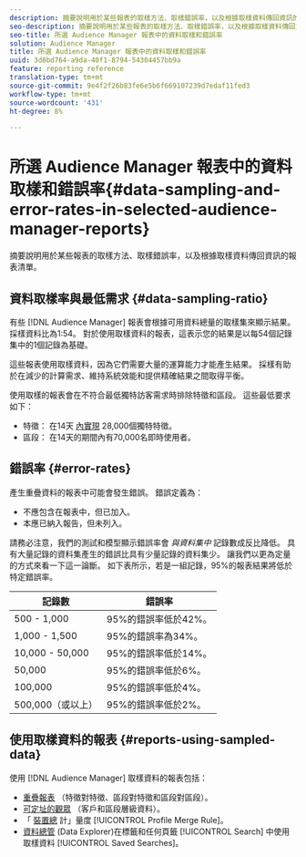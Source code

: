 ```yaml
---
description: 摘要說明用於某些報表的取樣方法、取樣錯誤率，以及根據取樣資料傳回資訊的報表清單。
seo-description: 摘要說明用於某些報表的取樣方法、取樣錯誤率，以及根據取樣資料傳回資訊的報表清單。
seo-title: 所選 Audience Manager 報表中的資料取樣和錯誤率
solution: Audience Manager
title: 所選 Audience Manager 報表中的資料取樣和錯誤率
uuid: 3d8bd764-a9da-40f1-8794-54304457bb9a
feature: reporting reference
translation-type: tm+mt
source-git-commit: 9e4f2f26b83fe6e5b6f669107239d7edaf11fed3
workflow-type: tm+mt
source-wordcount: '431'
ht-degree: 8%

---
```



# 所選 Audience Manager 報表中的資料取樣和錯誤率{#data-sampling-and-error-rates-in-selected-audience-manager-reports}

摘要說明用於某些報表的取樣方法、取樣錯誤率，以及根據取樣資料傳回資訊的報表清單。

## 資料取樣率與最低需求 {#data-sampling-ratio}

有些 [!DNL Audience Manager] 報表會根據可用資料總量的取樣集來顯示結果。 採樣資料比為1:54。 對於使用取樣資料的報表，這表示您的結果是以每54個記錄集中的1個記錄為基礎。

這些報表使用取樣資料，因為它們需要大量的運算能力才能產生結果。 採樣有助於在減少的計算需求、維持系統效能和提供精確結果之間取得平衡。

使用取樣的報表會在不符合最低獨特訪客需求時排除特徵和區段。 這些最低要求如下：

* 特徵： 在14天 [內實現](/help/using/features/traits/trait-and-segment-qualification-reference.md#unique-trait-realizations) 28,000個獨特特徵。
* 區段： 在14天的期間內有70,000名即時使用者。

## 錯誤率 {#error-rates}

產生重疊資料的報表中可能會發生錯誤。 錯誤定義為：

* 不應包含在報表中，但已加入。
* 本應已納入報告，但未列入。

請務必注意，我們的測試和模型顯示錯誤率會 *與資料集中* 記錄數成反比降低。 具有大量記錄的資料集產生的錯誤比具有少量記錄的資料集少。 讓我們以更為定量的方式來看一下這一論斷。 如下表所示，若是一組記錄，95%的報表結果將低於特定錯誤率。

| 記錄數 | 錯誤率 |
|--- |--- |
| 500 - 1,000 | 95%的錯誤率低於42%。 |
| 1,000 - 1,500 | 95%的錯誤率為34%。 |
| 10,000 - 50,000 | 95%的錯誤率低於14%。 |
| 50,000 | 95%的錯誤率低於6%。 |
| 100,000 | 95%的錯誤率低於4%。 |
| 500,000（或以上） | 95%的錯誤率低於2%。 |

## 使用取樣資料的報表 {#reports-using-sampled-data}

使用 [!DNL Audience Manager] 取樣資料的報表包括：

* [重疊報表](../reporting/dynamic-reports/dynamic-reports.md#interactive-and-overlap-reports) （特徵對特徵、區段對特徵和區段對區段）。
* [可定址的觀眾](../features/addressable-audiences.md) （客戶和區段層級資料）。
* 「 [裝置總](../features/profile-merge-rules/profile-link-metrics.md#merge-rule-metrics) 計」量度 [!UICONTROL Profile Merge Rule]。
* [資料總管](../features/data-explorer/data-explorer-signals-search/data-explorer-search-pairs.md) (Data Explorer)在標籤和任何頁籤 [!UICONTROL Search] 中使用取樣資料 [!UICONTROL Saved Searches]。